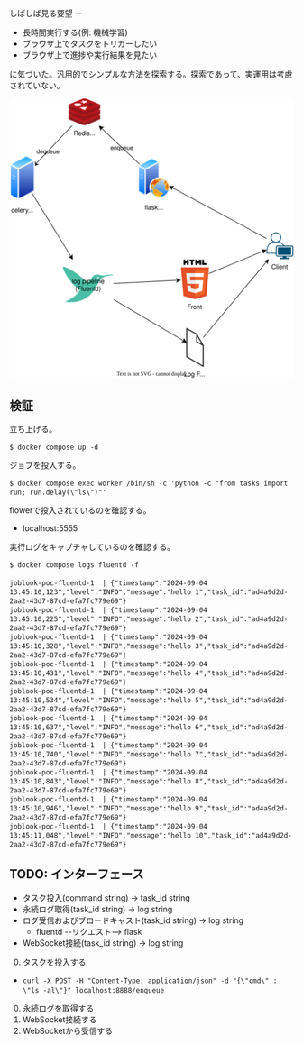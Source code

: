 しばしば見る要望 --

- 長時間実行する(例: 機械学習)
- ブラウザ上でタスクをトリガーしたい
- ブラウザ上で進捗や実行結果を見たい

に気づいた。汎用的でシンプルな方法を探索する。探索であって、実運用は考慮されていない。

![images](./system.drawio.svg)

## 検証

立ち上げる。
```shell
$ docker compose up -d
```

ジョブを投入する。
```shell
$ docker compose exec worker /bin/sh -c 'python -c "from tasks import run; run.delay(\"ls\")"'
```

flowerで投入されているのを確認する。

- localhost:5555

実行ログをキャプチャしているのを確認する。
```shell
$ docker compose logs fluentd -f

joblook-poc-fluentd-1  | {"timestamp":"2024-09-04 13:45:10,123","level":"INFO","message":"hello 1","task_id":"ad4a9d2d-2aa2-43d7-87cd-efa7fc779e69"}
joblook-poc-fluentd-1  | {"timestamp":"2024-09-04 13:45:10,225","level":"INFO","message":"hello 2","task_id":"ad4a9d2d-2aa2-43d7-87cd-efa7fc779e69"}
joblook-poc-fluentd-1  | {"timestamp":"2024-09-04 13:45:10,328","level":"INFO","message":"hello 3","task_id":"ad4a9d2d-2aa2-43d7-87cd-efa7fc779e69"}
joblook-poc-fluentd-1  | {"timestamp":"2024-09-04 13:45:10,431","level":"INFO","message":"hello 4","task_id":"ad4a9d2d-2aa2-43d7-87cd-efa7fc779e69"}
joblook-poc-fluentd-1  | {"timestamp":"2024-09-04 13:45:10,534","level":"INFO","message":"hello 5","task_id":"ad4a9d2d-2aa2-43d7-87cd-efa7fc779e69"}
joblook-poc-fluentd-1  | {"timestamp":"2024-09-04 13:45:10,637","level":"INFO","message":"hello 6","task_id":"ad4a9d2d-2aa2-43d7-87cd-efa7fc779e69"}
joblook-poc-fluentd-1  | {"timestamp":"2024-09-04 13:45:10,740","level":"INFO","message":"hello 7","task_id":"ad4a9d2d-2aa2-43d7-87cd-efa7fc779e69"}
joblook-poc-fluentd-1  | {"timestamp":"2024-09-04 13:45:10,843","level":"INFO","message":"hello 8","task_id":"ad4a9d2d-2aa2-43d7-87cd-efa7fc779e69"}
joblook-poc-fluentd-1  | {"timestamp":"2024-09-04 13:45:10,946","level":"INFO","message":"hello 9","task_id":"ad4a9d2d-2aa2-43d7-87cd-efa7fc779e69"}
joblook-poc-fluentd-1  | {"timestamp":"2024-09-04 13:45:11,048","level":"INFO","message":"hello 10","task_id":"ad4a9d2d-2aa2-43d7-87cd-efa7fc779e69"}
```

## TODO: インターフェース

- タスク投入(command string) -> task_id string
- 永続ログ取得(task_id string) -> log string
- ログ受信およびブロードキャスト(task_id string) -> log string
  - fluentd --リクエスト--> flask
- WebSocket接続(task_id string) -> log string

0. タスクを投入する
  - `curl -X POST -H "Content-Type: application/json" -d "{\"cmd\" : \"ls -al\"}" localhost:8888/enqueue`
0. 永続ログを取得する
0. WebSocket接続する
0. WebSocketから受信する

